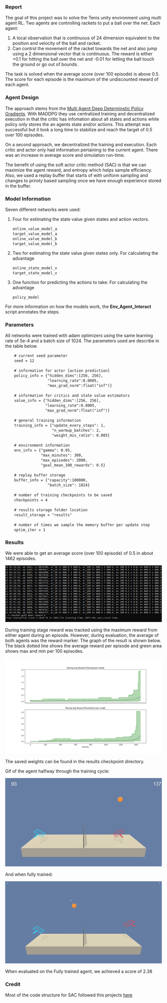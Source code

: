 ### Report
The goal of this project was to solve the Tenis unity environment using multi agent RL. Two agents are controlling rackets to put a ball over the net. Each agent:
1) A local observation that is continuous of 24 dimension equivalent to the position and velocity of the ball and racket. 
2) Can control the movement of the racket towards the net and also jump using a 2 dimensional vector that is continuous. The reward is either +0.1 for hitting the ball over the net and -0.01 for letting the ball touch the ground or go out of bounds. 

The task is solved when the average score (over 100 episode) is above 0.5. The score for each episode is the maximum of the undiscounted reward of each agent. 

### Agent Design

The approach stems from the [Multi Agent Deep Determinstic Policy Gradients](https://arxiv.org/pdf/1509.02971.pdf). With MADDPG they use centralized training and decentralized execution in that the critic has infomation about all states and actions while policy only stores the an agents state and/or actions. This attempt was successful but it took a long time to stabilize and reach the target of 0.5 over 100 episodes.

On a second approach, we decentralized the training and execution. Each critic and actor only had information pertaining to the current agent. There was an increase in average score and simulation run-time.

The benefit of using the soft actor critic method (SAC) is that we can maximize the agent reward, and entropy which helps sample efficiency. Also, we used a replay buffer that starts of with uniform sampling and changes to priroty based sampling once we have enough experience stored in the buffer. 

### Model Information
Seven different networks were used:
1) Four for estimating the state value given states and action vectors. 
     ```
     online_value_model_a
     target_value_model_a
     online_value_model_b
     target_value_model_b
     ```
2) Two for estimating the state value given states only. For calculating the advantage
     ```
     online_state_model_v
     target_state_model_v
     ```
3) One function for predicting the actions to take: For calculating the advantage
     ```
     policy_model
     ```
For more information on how the models work, the **Env_Agent_Interact** script annotates the steps.

### Parameters

All networks were trained with adam optimizers using the same learning rate of 5e-4 and a batch size of 1024. The parameters used are describe in the table below. 

```
    # current seed parameter
    seed = 12

    # information for actor [action prediction]
    policy_info = {"hidden_dims":[256, 256],
                   "learning_rate":0.0005,
                   "max_grad_norm":float("inf")}

    # information for critics and state value estimators
    value_info = {"hidden_dims":[256, 256],
                  "learning_rate":0.0005,
                  "max_grad_norm":float("inf")}

    # general training information
    training_info = {"update_every_steps": 1,
                     "n_warmup_batches": 2,
                     "weight_mix_ratio": 0.005}

    # environment information
    env_info = {"gamma": 0.95,
                "max_minutes": 300,
                "max_episodes": 2000,
                "goal_mean_100_rewards": 0.5}
        
    # replay buffer storage
    buffer_info = {"capacity":100000,
                   "batch_size": 1024}

    # number of training checkpoints to be saved 
    checkpoints = 4

    # results storage folder location
    result_storage = "results"

    # number of times we sample the memory buffer per update step
    optim_iter = 1 
```

### Results

We were able to get an average score (over 100 episode) of 0.5 in about 1462 episodes. 
<p align="center">
<img src="./results/plot/Final_Evaluation score.png">
</p>

During training stage reward was tracked using the maximum reward from either agent during an episode. However, during evaluation, the average of both agents was the reward marker. The graph of the result is shown below. The black dotted line shows the average reward per episode and green area shows max and min per 100 episodes.

<p align="center">
<img src="./results/plot/Reward_per_episodes.png">
</p>
The saved weights can be found in the results checkpoint directory. 

Gif of the agent halfway through the training cycle:
<p align="center">
<img src="./results/videos/learning.gif">
</p>

And when fully trained:
<p align="center">
<img src="./results/videos/final.gif">
</p>

When evaluated on the Fully trained agent, we achieved a score of 2.38

### Credit
Most of the code structure for SAC followed this projects [here](https://github.com/mimoralea/gdrl/blob/master/notebooks/chapter_12/chapter-12.ipynb)